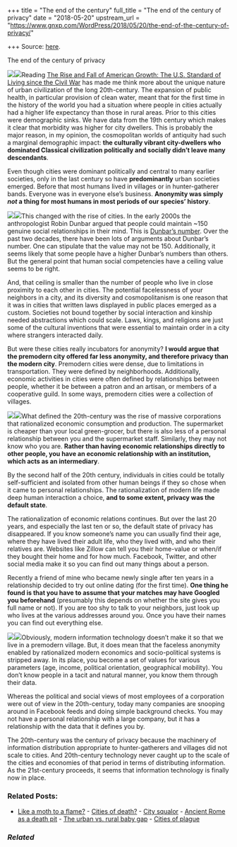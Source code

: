 +++
title = "The end of the century"
full_title = "The end of the century of privacy"
date = "2018-05-20"
upstream_url = "https://www.gnxp.com/WordPress/2018/05/20/the-end-of-the-century-of-privacy/"

+++
Source: [here](https://www.gnxp.com/WordPress/2018/05/20/the-end-of-the-century-of-privacy/).

The end of the century of privacy

[![](https://i0.wp.com/www.gnxp.com/WordPress/wp-content/uploads/2018/01/the_rise_and_fall.jpeg?resize=185%2C272&ssl=1)![](https://i0.wp.com/www.gnxp.com/WordPress/wp-content/uploads/2018/01/the_rise_and_fall.jpeg?resize=185%2C272&ssl=1)](https://www.amazon.com/exec/obidos/ASIN/B071W7JCKW/geneexpressio-20/ref=as_at?creativeASIN=B071W7JCKW&linkCode=w61&imprToken=WPUVXPbEgxRxcgkpBF-d7g&slotNum=9)Reading [The Rise and Fall of American Growth: The U.S. Standard of Living since the Civil War](https://www.amazon.com/exec/obidos/ASIN/B071W7JCKW/geneexpressio-20/ref=as_at?creativeASIN=B071W7JCKW&linkCode=w61&imprToken=WPUVXPbEgxRxcgkpBF-d7g&slotNum=9) has made me think more about the unique nature of urban civilization of the long 20th-century. The expansion of public health, in particular provision of clean water, meant that for the first time in the history of the world you had a situation where people in cities actually had a higher life expectancy than those in rural areas. Prior to this cities were demographic sinks. We have data from the 19th century which makes it clear that morbidity was higher for city dwellers. This is probably the major reason, in my opinion, the cosmopolitan worlds of antiquity had such a marginal demographic impact: **the culturally vibrant city-dwellers who dominated Classical civilization politically and socially didn’t leave many descendants**.

Even though cities were dominant politically and central to many earlier societies, only in the last century so have **predominantly** urban societies emerged. Before that most humans lived in villages or in hunter-gatherer bands. Everyone was in everyone else’s business. **Anonymity was simply *not* a thing for most humans in most periods of our species’ history**.

[![](https://i0.wp.com/www.gnxp.com/WordPress/wp-content/uploads/2018/05/grooming.jpeg?resize=181%2C278&ssl=1)![](https://i0.wp.com/www.gnxp.com/WordPress/wp-content/uploads/2018/05/grooming.jpeg?resize=181%2C278&ssl=1)](https://www.amazon.com/exec/obidos/ASIN/0674363361/geneexpressio-20/ref=as_at?creativeASIN=067403306X&linkCode=w61&imprToken=XhneTpRpXfqCeKgA3mKYvA&slotNum=88)This changed with the rise of cities. In the early 2000s the anthropologist Robin Dunbar argued that people could maintain \~150 genuine social relationships in their mind. This is [Dunbar’s number](https://en.wikipedia.org/wiki/Dunbar%27s_number). Over the past two decades, there have been lots of arguments about Dunbar’s number. One can stipulate that the value may not be 150. Additionally, it seems likely that some people have a higher Dunbar’s numbers than others. But the general point that human social competencies have a ceiling value seems to be right.

And, that ceiling is smaller than the number of people who live in close proximity to each other in cities. The potential facelessness of your neighbors in a city, and its diversity and cosmopolitanism is one reason that it was in cities that written laws displayed in public places emerged as a custom. Societies not bound together by social interaction and kinship needed abstractions which could scale. Laws, kings, and religions are just some of the cultural inventions that were essential to maintain order in a city where strangers interacted daily.

But were these cities really incubators for anonymity? **I would argue that the premodern city offered far less anonymity, and therefore privacy than the modern city**. Premodern cities were dense, due to limitations in transportation. They were defined by neighborhoods. Additionally, economic activities in cities were often defined by relationships between people, whether it be between a patron and an artisan, or members of a cooperative guild. In some ways, premodern cities were a collection of villages.

[![](https://i0.wp.com/www.gnxp.com/WordPress/wp-content/uploads/2018/05/transparentsociety.jpeg?resize=182%2C277&ssl=1)![](https://i0.wp.com/www.gnxp.com/WordPress/wp-content/uploads/2018/05/transparentsociety.jpeg?resize=182%2C277&ssl=1)](https://www.amazon.com/exec/obidos/ASIN/B004P5O37W/geneexpressio-20/ref=as_at/?imprToken=AqtNwNw7Dffi10yPRlZI1Q&slotNum=0&creativeASIN=B071W7JCKW&linkCode=w61&imprToken=WPUVXPbEgxRxcgkpBF-d7g&slotNum=9)What defined the 20th-century was the rise of massive corporations that rationalized economic consumption and production. The supermarket is cheaper than your local green-grocer, but there is also less of a personal relationship between you and the supermarket staff. Similarly, they may not know who you are. **Rather than having economic relationships directly to other people, you have an economic relationship with an institution, which acts as an intermediary**.

By the second half of the 20th century, individuals in cities could be totally self-sufficient and isolated from other human beings if they so chose when it came to personal relationships. The rationalization of modern life made deep human interaction a choice, **and to some extent, privacy was the default state**.

The rationalization of economic relations continues. But over the last 20 years, and especially the last ten or so, the default state of privacy has disappeared. If you know someone’s name you can usually find their age, where they have lived their adult life, who they lived with, and who their relatives are. Websites like Zillow can tell you their home-value or when/if they bought their home and for how much. Facebook, Twitter, and other social media make it so you can find out many things about a person.

Recently a friend of mine who became newly single after ten years in a relationship decided to try out online dating (for the first time). **One thing he found is that you have to assume that your matches may have Googled you beforehand** (presumably this depends on whether the site gives you full name or not). If you are too shy to talk to your neighbors, just look up who lives at the various addresses around you.
Once you have their names you can find out everything else.

[![](https://i0.wp.com/www.gnxp.com/WordPress/wp-content/uploads/2018/05/thedeathandlife.jpeg?resize=181%2C278&ssl=1)![](https://i0.wp.com/www.gnxp.com/WordPress/wp-content/uploads/2018/05/thedeathandlife.jpeg?resize=181%2C278&ssl=1)](https://www.amazon.com/exec/obidos/ASIN/B01HWKSBDI/geneexpressio-20/ref=as_at/?imprToken=AqtNwNw7Dffi10yPRlZI1Q&slotNum=0&creativeASIN=B071W7JCKW&linkCode=w61&imprToken=WPUVXPbEgxRxcgkpBF-d7g&slotNum=9)Obviously, modern information technology doesn’t make it so that we live in a premodern village. But, it does mean that the faceless anonymity enabled by rationalized modern economics and socio-political systems is stripped away. In its place, you become a set of values for various parameters (age, income, political orientation, geographical mobility). You don’t know people in a tacit and natural manner, you know them through their data.

Whereas the political and social views of most employees of a corporation were out of view in the 20th-century, today many companies are snooping around in Facebook feeds and doing simple background checks. You may not have a personal relationship with a large company, but it has a relationship with the data that it defines you by.

The 20th-century was the century of privacy because the machinery of information distribution appropriate to hunter-gatherers and villages did not scale to cities. And 20th-century technology never caught up to the scale of the cities and economies of that period in terms of distributing information. As the 21st-century proceeds, it seems that information technology is finally now in place.

### Related Posts:

- [Like a moth to a
  flame?](https://www.gnxp.com/WordPress/2009/01/23/like-a-moth-to-a-flame/) - [Cities of
  death?](https://www.gnxp.com/WordPress/2008/05/17/cities-of-death/) - [City
  squalor](https://www.gnxp.com/WordPress/2010/01/15/city-squalor/) - [Ancient Rome as a death
  pit](https://www.gnxp.com/WordPress/2010/10/05/ancient-rome-as-a-death-pit/) - [The urban vs. rural baby
  gap](https://www.gnxp.com/WordPress/2009/10/08/the-urban-vs-rural-baby-gap/) - [Cities of
  plague](https://www.gnxp.com/WordPress/2010/09/24/cities-of-plague/)

### *Related*

[](https://www.addtoany.com/add_to/facebook?linkurl=https%3A%2F%2Fwww.gnxp.com%2FWordPress%2F2018%2F05%2F20%2Fthe-end-of-the-century-of-privacy%2F&linkname=The%20end%20of%20the%20century%20of%20privacy "Facebook")[](https://www.addtoany.com/add_to/twitter?linkurl=https%3A%2F%2Fwww.gnxp.com%2FWordPress%2F2018%2F05%2F20%2Fthe-end-of-the-century-of-privacy%2F&linkname=The%20end%20of%20the%20century%20of%20privacy "Twitter")[](https://www.addtoany.com/add_to/email?linkurl=https%3A%2F%2Fwww.gnxp.com%2FWordPress%2F2018%2F05%2F20%2Fthe-end-of-the-century-of-privacy%2F&linkname=The%20end%20of%20the%20century%20of%20privacy "Email")[](https://www.addtoany.com/share)
